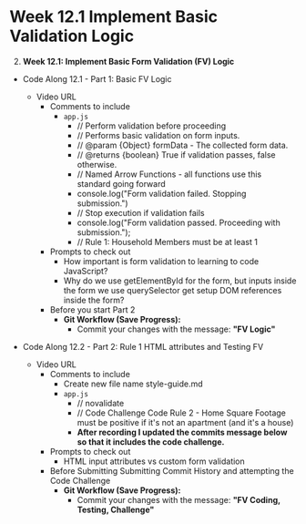 # Week 12.1 Implement Basic Validation Logic


2. **Week 12.1: Implement Basic Form Validation (FV) Logic**
* Code Along 12.1 - Part 1: Basic FV Logic
    - Video URL
        - Comments to include
            - `app.js`
                - // Perform validation before proceeding
                - // Performs basic validation on form inputs.
                - // @param {Object} formData - The collected form data.
                - // @returns {boolean} True if validation passes, false otherwise.
                - // Named Arrow Functions - all functions use this standard going forward
                - console.log("Form validation failed. Stopping submission.")
                - // Stop execution if validation fails
                - console.log("Form validation passed. Proceeding with submission.");
                - // Rule 1: Household Members must be at least 1
        - Prompts to check out
            - How important is form validation to learning to code JavaScript?
            - Why do we use getElementById for the form, but inputs inside the form we use querySelector get setup DOM references inside the form?
        - Before you start Part 2
            * **Git Workflow (Save Progress):**
                * Commit your changes with the message: **"FV Logic"**
                
* Code Along 12.2 - Part 2: Rule 1 HTML attributes and Testing FV
    - Video URL
        - Comments to include
            - Create new file name style-guide.md
            - `app.js`
                - // novalidate
                - // Code Challenge Code Rule 2 - Home Square Footage must be positive if it's not an apartment (and it's a house)
                - **After recording I updated the commits message below so that it includes the code challenge.**
        - Prompts to check out
            - HTML input attributes vs custom form validation
        - Before Submitting Submitting Commit History and attempting the Code Challenge
            * **Git Workflow (Save Progress):**
                * Commit your changes with the message: **"FV Coding, Testing, Challenge"**